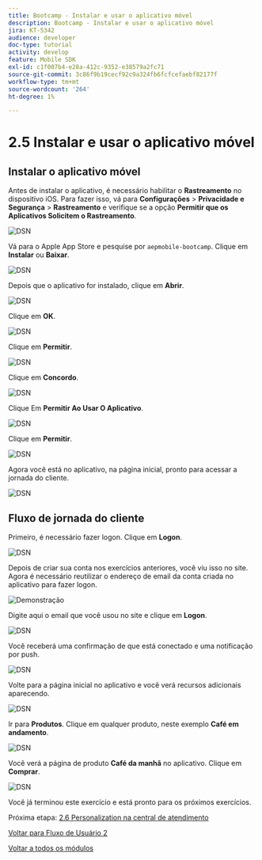 ```yaml
---
title: Bootcamp - Instalar e usar o aplicativo móvel
description: Bootcamp - Instalar e usar o aplicativo móvel
jira: KT-5342
audience: developer
doc-type: tutorial
activity: develop
feature: Mobile SDK
exl-id: c1f007b4-e28a-412c-9352-e38579a2fc71
source-git-commit: 3c86f9b19cecf92c9a324fb6fcfcefaebf82177f
workflow-type: tm+mt
source-wordcount: '264'
ht-degree: 1%

---
```


# 2.5 Instalar e usar o aplicativo móvel


## Instalar o aplicativo móvel

Antes de instalar o aplicativo, é necessário habilitar o **Rastreamento** no dispositivo iOS. Para fazer isso, vá para **Configurações** > **Privacidade e Segurança** > **Rastreamento** e verifique se a opção **Permitir que os Aplicativos Solicitem o Rastreamento**.

![DSN](./../uc3/images/app4.png)

Vá para o Apple App Store e pesquise por `aepmobile-bootcamp`. Clique em **Instalar** ou **Baixar**.

![DSN](./../uc3/images/app1.png)

Depois que o aplicativo for instalado, clique em **Abrir**.

![DSN](./../uc3/images/app2.png)

Clique em **OK**.

![DSN](./../uc3/images/app9.png)

Clique em **Permitir**.

![DSN](./../uc3/images/app3.png)

Clique em **Concordo**.

![DSN](./../uc3/images/app7.png)

Clique Em **Permitir Ao Usar O Aplicativo**.

![DSN](./../uc3/images/app8.png)

Clique em **Permitir**.

![DSN](./../uc3/images/app5.png)

Agora você está no aplicativo, na página inicial, pronto para acessar a jornada do cliente.

![DSN](./../uc3/images/app12.png)

## Fluxo de jornada do cliente

Primeiro, é necessário fazer logon. Clique em **Logon**.

![DSN](./../uc3/images/app13.png)

Depois de criar sua conta nos exercícios anteriores, você viu isso no site. Agora é necessário reutilizar o endereço de email da conta criada no aplicativo para fazer logon.

![Demonstração](./../uc3/images/pv1.png)

Digite aqui o email que você usou no site e clique em **Logon**.

![DSN](./../uc3/images/app14.png)

Você receberá uma confirmação de que está conectado e uma notificação por push.

![DSN](./../uc3/images/app15.png)

Volte para a página inicial no aplicativo e você verá recursos adicionais aparecendo.

![DSN](./../uc3/images/app17.png)

Ir para **Produtos**. Clique em qualquer produto, neste exemplo **Café em andamento**.

![DSN](./images/app19.png)

Você verá a página de produto **Café da manhã** no aplicativo. Clique em **Comprar**.

![DSN](./images/app20.png)

Você já terminou este exercício e está pronto para os próximos exercícios.

Próxima etapa: [2.6 Personalization na central de atendimento](./ex6.md)

[Voltar para Fluxo de Usuário 2](./uc2.md)

[Voltar a todos os módulos](../../overview.md)
